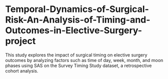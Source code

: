# Temporal-Dynamics-of-Surgical-Risk-An-Analysis-of-Timing-and-Outcomes-in-Elective-Surgery-project
This study explores the impact of surgical timing on elective surgery outcomes by analyzing factors such as time of day, week, month, and moon phases using SAS on the Survey Timing Study dataset, a retrospective cohort analysis.
